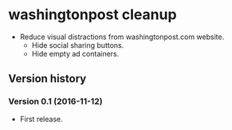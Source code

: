 # washingtonpost cleanup

- Reduce visual distractions from washingtonpost.com website.
  - Hide social sharing buttons.
  - Hide empty ad containers.

## Version history

### Version 0.1 (2016-11-12)

- First release.
